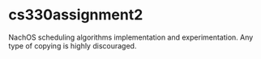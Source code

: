 # cs330assignment2
NachOS scheduling algorithms implementation and experimentation. Any type of copying is highly discouraged.

